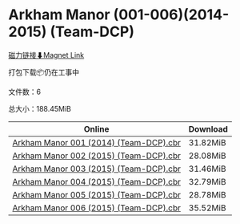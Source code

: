 # Arkham Manor (001-006)(2014-2015) (Team-DCP)

[磁力链接⬇Magnet Link](magnet:?xt=urn:btih:f7dc3815e54075806e28a5c5261a527e535fc442&dn=Arkham%20Manor%20%28001-006%29%282014-2015%29%20%28Team-DCP%29)

打包下载📦仍在工事中

文件数：6

总大小：188.45MiB

Online | Download
--- | ---
[Arkham Manor 001 (2014) (Team-DCP).cbr](https://github.com/alicewish/markdown/blob/master/comic/Arkham-Manor-001-2014-Team-DCP-cbr.md) | 31.82MiB
[Arkham Manor 002 (2015) (Team-DCP).cbr](https://github.com/alicewish/markdown/blob/master/comic/Arkham-Manor-002-2015-Team-DCP-cbr.md) | 28.08MiB
[Arkham Manor 003 (2015) (Team-DCP).cbr](https://github.com/alicewish/markdown/blob/master/comic/Arkham-Manor-003-2015-Team-DCP-cbr.md) | 31.46MiB
[Arkham Manor 004 (2015) (Team-DCP).cbr](https://github.com/alicewish/markdown/blob/master/comic/Arkham-Manor-004-2015-Team-DCP-cbr.md) | 32.79MiB
[Arkham Manor 005 (2015) (Team-DCP).cbr](https://github.com/alicewish/markdown/blob/master/comic/Arkham-Manor-005-2015-Team-DCP-cbr.md) | 28.78MiB
[Arkham Manor 006 (2015) (Team-DCP).cbr](https://github.com/alicewish/markdown/blob/master/comic/Arkham-Manor-006-2015-Team-DCP-cbr.md) | 35.52MiB
